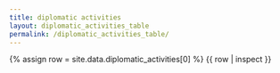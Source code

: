 ```yaml
---
title: diplomatic activities
layout: diplomatic_activities_table
permalink: /diplomatic_activities_table/
---
```


{% assign row = site.data.diplomatic_activities[0] %}
{{ row | inspect }}
